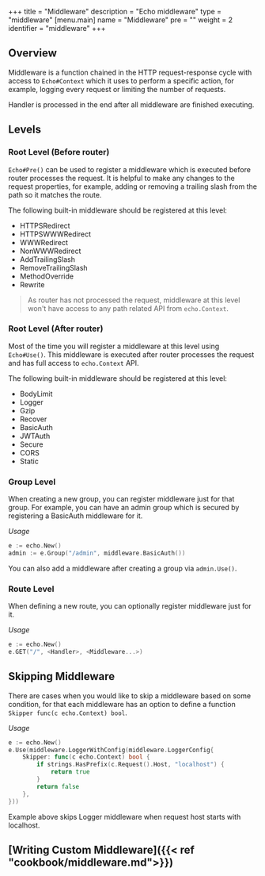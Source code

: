 +++
title = "Middleware"
description = "Echo middleware"
type = "middleware"
[menu.main]
  name = "Middleware"
  pre = "<i class='fas fa-filter'></i>"
  weight = 2
  identifier = "middleware"
+++

## Overview

Middleware is a function chained in the HTTP request-response cycle with access
to `Echo#Context` which it uses to perform a specific action, for example, logging
every request or limiting the number of requests.

Handler is processed in the end after all middleware are finished executing.

## Levels

### Root Level (Before router)

`Echo#Pre()` can be used to register a middleware which is executed before router
processes the request. It is helpful to make any changes to the request properties,
for example, adding or removing a trailing slash from the path so it matches the
route.

The following built-in middleware should be registered at this level:

- HTTPSRedirect
- HTTPSWWWRedirect
- WWWRedirect
- NonWWWRedirect
- AddTrailingSlash
- RemoveTrailingSlash
- MethodOverride
- Rewrite 

> As router has not processed the request, middleware at this level won't
have access to any path related API from `echo.Context`.

### Root Level (After router)

Most of the time you will register a middleware at this level using `Echo#Use()`.
This middleware is executed after router processes the request and has full access
to `echo.Context` API.

The following built-in middleware should be registered at this level:

- BodyLimit
- Logger
- Gzip
- Recover
- BasicAuth
- JWTAuth
- Secure
- CORS
- Static

### Group Level

When creating a new group, you can register middleware just for that group. For
example, you can have an admin group which is secured by registering a BasicAuth
middleware for it.

*Usage*

```go
e := echo.New()
admin := e.Group("/admin", middleware.BasicAuth())
```

You can also add a middleware after creating a group via `admin.Use()`.

### Route Level

When defining a new route, you can optionally register middleware just for it.

*Usage*

```go
e := echo.New()
e.GET("/", <Handler>, <Middleware...>)
```

## Skipping Middleware

There are cases when you would like to skip a middleware based on some condition,
for that each middleware has an option to define a function `Skipper func(c echo.Context) bool`.

*Usage*

```go
e := echo.New()
e.Use(middleware.LoggerWithConfig(middleware.LoggerConfig{
	Skipper: func(c echo.Context) bool {
		if strings.HasPrefix(c.Request().Host, "localhost") {
			return true
		}
		return false
	},
}))
```

Example above skips Logger middleware when request host starts with localhost.

## [Writing Custom Middleware]({{< ref "cookbook/middleware.md">}})
